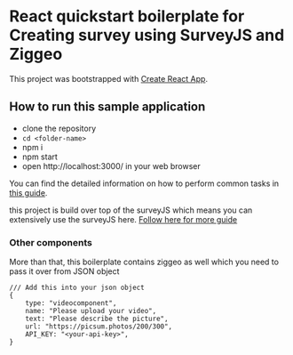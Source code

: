 # React quickstart boilerplate for Creating survey using SurveyJS and Ziggeo

This project was bootstrapped with [Create React App](https://github.com/facebookincubator/create-react-app).

## How to run this sample application
 - clone the repository
 - ``cd <folder-name>``
 - npm i
 - npm start
 - open http://localhost:3000/ in your web browser


You can find the detailed information on how to perform common tasks in [this guide](https://github.com/facebookincubator/create-react-app/blob/master/packages/react-scripts/template/README.md).

this project is build over top of the surveyJS which means you can extensively use the surveyJS here. [Follow here for more guide](https://surveyjs.io/Documentation/Library)
### Other components
More than that, this boilerplate contains ziggeo as well which you need to pass it over from JSON object
```
/// Add this into your json object
{
    type: "videocomponent",
    name: "Please upload your video",
    text: "Please describe the picture",
    url: "https://picsum.photos/200/300",
    API_KEY: "<your-api-key>",
}
```